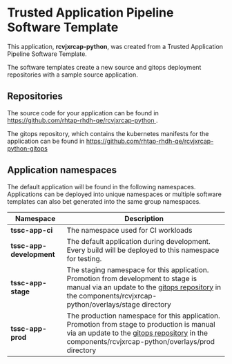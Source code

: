 # Trusted Application Pipeline Software Template

This application, **rcvjxrcap-python**, was created from a Trusted Application Pipeline Software Template.

The software templates create a new source and gitops deployment repositories with a sample source application. 

## Repositories

The source code for your application can be found in [https://github.com/rhtap-rhdh-qe/rcvjxrcap-python ](https://github.com/rhtap-rhdh-qe/rcvjxrcap-python ).
 
The gitops repository, which contains the kubernetes manifests for the application can be found in 
[https://github.com/rhtap-rhdh-qe/rcvjxrcap-python-gitops ](https://github.com/rhtap-rhdh-qe/rcvjxrcap-python-gitops ) 

## Application namespaces 

The default application will be found in the following namespaces. Applications can be deployed into unique namespaces or multiple software templates can also bet generated into the same group namespaces.  

|  Namespace   |  Description   |  
| -------- | -------- |
| **tssc-app-ci** | The namespace used for CI workloads |
| **tssc-app-development** | The default application during development. Every build will be deployed to this namespace for testing. |
| **tssc-app-stage** | The staging namespace for this application. Promotion from development to stage is manual via an update to the [gitops repository](https://github.com/rhtap-rhdh-qe/rcvjxrcap-python-gitops ) in the components/rcvjxrcap-python/overlays/stage directory |
| **tssc-app-prod** | The production namespace for this application. Promotion from stage to production is manual via an update to the [gitops repository](https://github.com/rhtap-rhdh-qe/rcvjxrcap-python-gitops ) in the components/rcvjxrcap-python/overlays/prod directory |